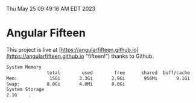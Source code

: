 Thu May 25 09:49:16 AM EDT 2023

# Angular Fifteen


This project is live at [https://angularfifteen.github.io](https://angularfifteen.github.io "fifteen!") thanks to Github.

```bash
System Memory
               total        used        free      shared  buff/cache   available
Mem:            15Gi       3.3Gi       2.9Gi       956Mi       9.1Gi        10Gi
Swap:          8.0Gi       4.0Mi       8.0Gi
System Storage
2.1G	.
```
